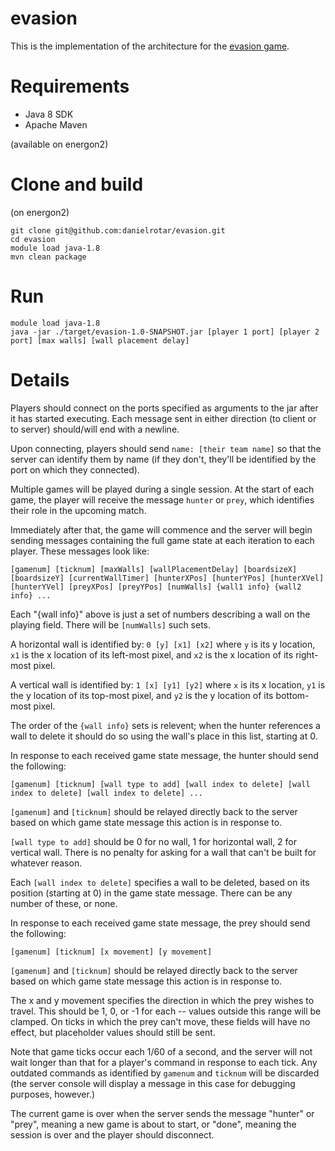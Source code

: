 # evasion

This is the implementation of the architecture for the [evasion game](http://cs.nyu.edu/courses/fall16/CSCI-GA.2965-001/evasion.html).

# Requirements

* Java 8 SDK
* Apache Maven

(available on energon2)

# Clone and build

(on energon2)

```
git clone git@github.com:danielrotar/evasion.git
cd evasion
module load java-1.8
mvn clean package
```

# Run

```
module load java-1.8
java -jar ./target/evasion-1.0-SNAPSHOT.jar [player 1 port] [player 2 port] [max walls] [wall placement delay]
```

# Details

Players should connect on the ports specified as arguments to the jar after it has started executing. Each message sent in either direction (to client or to server) should/will end with a newline.

Upon connecting, players should send `name: [their team name]` so that the server can identify them by name (if they don't, they'll be identified by the port on which they connected).

Multiple games will be played during a single session. At the start of each game, the player will receive the message `hunter` or `prey`, which identifies their role in the upcoming match.

Immediately after that, the game will commence and the server will begin sending messages containing the full game state at each iteration to each player. These messages look like:

```
[gamenum] [ticknum] [maxWalls] [wallPlacementDelay] [boardsizeX] [boardsizeY] [currentWallTimer] [hunterXPos] [hunterYPos] [hunterXVel] [hunterYVel] [preyXPos] [preyYPos] [numWalls] {wall1 info} {wall2 info} ... 
```

Each "{wall info}" above is just a set of numbers describing a wall on the playing field. There will be `[numWalls]` such sets.

A horizontal wall is identified by: `0 [y] [x1] [x2]` where `y` is its y location, `x1` is the x location of its left-most pixel, and `x2` is the x location of its right-most pixel. 

A vertical wall is identified by: `1 [x] [y1] [y2]` where `x` is its x location, `y1` is the y location of its top-most pixel, and `y2` is the y location of its bottom-most pixel. 

The order of the `{wall info}` sets is relevent; when the hunter references a wall to delete it should do so using the wall's place in this list, starting at 0.

In response to each received game state message, the hunter should send the following:

```
[gamenum] [ticknum] [wall type to add] [wall index to delete] [wall index to delete] [wall index to delete] ...
```

`[gamenum]` and `[ticknum]` should be relayed directly back to the server based on which game state message this action is in response to. 

`[wall type to add]` should be 0 for no wall, 1 for horizontal wall, 2 for vertical wall. There is no penalty for asking for a wall that can't be built for whatever reason.

Each `[wall index to delete]` specifies a wall to be deleted, based on its position (starting at 0) in the game state message. There can be any number of these, or none.

In response to each received game state message, the prey should send the following:

```
[gamenum] [ticknum] [x movement] [y movement]
```

`[gamenum]` and `[ticknum]` should be relayed directly back to the server based on which game state message this action is in response to. 

The x and y movement specifies the direction in which the prey wishes to travel. This should be 1, 0, or -1 for each -- values outside this range will be clamped. On ticks in which the prey can't move, these fields will have no effect, but placeholder values should still be sent.

Note that game ticks occur each 1/60 of a second, and the server will not wait longer than that for a player's command in response to each tick. Any outdated commands as identified by `gamenum` and `ticknum` will be discarded (the server console will display a message in this case for debugging purposes, however.)

The current game is over when the server sends the message "hunter" or "prey", meaning a new game is about to start, or "done", meaning the session is over and the player should disconnect.
